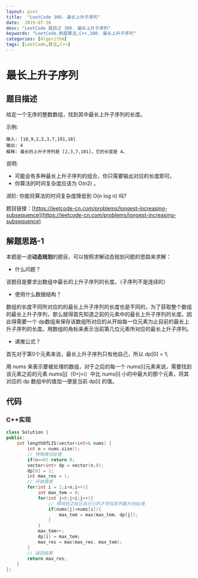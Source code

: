 ```yaml
---
layout: post
title:  "LeetCode 300. 最长上升子序列"
date:  2019-07-16
desc: "LeetCode 题目之 300. 最长上升子序列"
keywords: "LeetCode,刷题算法,C++,300. 最长上升子序列"
categories: [Algorithm]
tags: [LeetCode,算法,C++]
---
```

# 最长上升子序列

## 题目描述

给定一个无序的整数数组，找到其中最长上升子序列的长度。

示例:

```
输入: [10,9,2,5,3,7,101,18]
输出: 4 
解释: 最长的上升子序列是 [2,3,7,101]，它的长度是 4。
```

说明:

- 可能会有多种最长上升子序列的组合，你只需要输出对应的长度即可。
- 你算法的时间复杂度应该为 O(n2) 。

进阶: 你能将算法的时间复杂度降低到 O(n log n) 吗?

题目链接：[https://leetcode-cn.com/problems/longest-increasing-subsequence](https://leetcode-cn.com/problems/longest-increasing-subsequence)

## 解题思路-1

本题是一道**动态规划**的题目，可以按照求解动态规划问题的思路来求解：

- 什么问题？

该题目是要求出数组中最长的上升子序列的长度。（子序列不是连续的）

- 使用什么数据结构？

数组的长度不同所对应的的最长上升子序列的长度也是不同的，为了获取整个数组的最长上升子序列，那么就得首先知道之前的元素中的最长上升子序列的长度。因此得需要一个 dp数组来保存该数组所对应的从开始每一位元素为止目前的最长上升子序列的长度。用数组的角标来表示当前第几位元素所对应的最长上升子序列。

- 递推公式？

首先对于第0个元素来说，最长上升子序列只有他自己，所以 dp[0] = 1;

用 nums 来表示要被处理的数组，对于之后的每一个 nums[i]元素来说，需要找到该元素之前的元素 nums[j]（0<j<i）中比 nums[i] 小的中最大的那个元素，将其对应的 dp 数组中的值加一便是当前 dp[i] 的值。



## 代码

### C++实现

```cpp
class Solution {
public:
    int lengthOfLIS(vector<int>& nums) {
        int n = nums.size();
        // 特殊情况处理
        if(n==0) return 0;
        vector<int> dp = vector(n,0);
        dp[0] = 1;
        int max_res = 1;
        // 开始填表
        for(int i = 1;i<n;i++){
            int max_tem = 0;
            for(int j=0;j<i;j++){
                // 得找到之前比自己小的才寻找其中最大的dp值
                if(nums[j]<nums[i]){
                    max_tem = max(max_tem, dp[j]);
                }
            }
            max_tem++;
            dp[i] = max_tem;
            max_res = max(max_res, max_tem);
        }
        // 返回结果
        return max_res;
    }
};
```